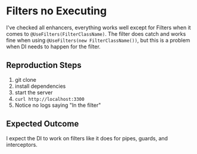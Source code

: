 # Filters no Executing

I've checked all enhancers, everything works well except for Filters when it comes to `@UseFilters(FilterClassName)`. The filter does catch and works fine when using `@UseFilters(new FilterClassName())`, but this is a problem when DI needs to happen for the filter.

## Reproduction Steps

1) git clone
2) install dependencies
3) start the server
4) `curl http://localhost:3300`
5) Notice no logs saying "In the filter"

## Expected Outcome

I expect the DI to work on filters like it does for pipes, guards, and interceptors.